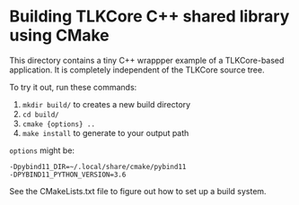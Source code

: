 # Building TLKCore C++ shared library using CMake

This directory contains a tiny C++ wrappper example of a TLKCore-based application.
It is completely independent of the TLKCore source tree.

To try it out, run these commands:

1. `mkdir build/` to creates a new build directory
2. `cd build/`
3. `cmake {options} ..`
4. `make install` to generate to your output path

`options` might be:

    -Dpybind11_DIR=~/.local/share/cmake/pybind11
    -DPYBIND11_PYTHON_VERSION=3.6

See the CMakeLists.txt file to figure out how to set up a build system.

